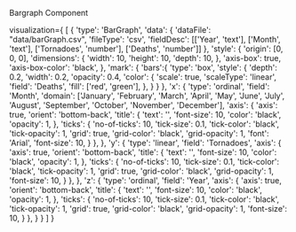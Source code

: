 Bargraph Component

<BarGraph 
  data = {d.data}
  style = {d.style}
  mark = {d.mark}
  x = {d.x}
  y = {d.y}
  z = {d.z}
/>


visualization={
  [
    {
      'type': 'BarGraph',
      'data': {
        'dataFile': "data/barGraph.csv",
        'fileType': 'csv',
        'fieldDesc': [['Year', 'text'], ['Month', 'text'], ['Tornadoes', 'number'], ['Deaths', 'number']]
      },
      'style': {
        'origin': [0, 0, 0],
        'dimensions': {
          'width': 10,
          'height': 10,
          'depth': 10,
        },
        'axis-box': true,
        'axis-box-color': 'black',
      },
      'mark': {
        'bars':{
          'type': 'box',
          'style': {
            'depth': 0.2,
            'width': 0.2,
            'opacity': 0.4,
            'color': {
              'scale': true,
              'scaleType': 'linear',
              'field': 'Deaths',
              'fill': ['red', 'green'],
            },
          }
        }
      },
      'x': {
        'type': 'ordinal',
        'field': 'Month',
        'domain': ['January', 'February', 'March', 'April', 'May', 'June', 'July', 'August', 'September', 'October', 'November', 'December'],
        'axis': {
          'axis': true,
          'orient': 'bottom-back',
          'title': {
            'text': '',
            'font-size': 10,
            'color': 'black',
            'opacity': 1,
          },
          'ticks': {
            'no-of-ticks': 10,
            'tick-size': 0.1,
            'tick-color': 'black',
            'tick-opacity': 1,
            'grid': true,
            'grid-color': 'black',
            'grid-opacity': 1,
            'font': 'Arial',
            'font-size': 10,
          }
        },
      },
      'y': {
        'type': 'linear',
        'field': 'Tornadoes',
        'axis': {
          'axis': true,
          'orient': 'bottom-back',
          'title': {
            'text': '',
            'font-size': 10,
            'color': 'black',
            'opacity': 1,
          },
          'ticks': {
            'no-of-ticks': 10,
            'tick-size': 0.1,
            'tick-color': 'black',
            'tick-opacity': 1,
            'grid': true,
            'grid-color': 'black',
            'grid-opacity': 1,
            'font-size': 10,
          }
        },
      },
      'z': {
        'type': 'ordinal',
        'field': 'Year',
        'axis': {
          'axis': true,
          'orient': 'bottom-back',
          'title': {
            'text': '',
            'font-size': 10,
            'color': 'black',
            'opacity': 1,
          },
          'ticks': {
            'no-of-ticks': 10,
            'tick-size': 0.1,
            'tick-color': 'black',
            'tick-opacity': 1,
            'grid': true,
            'grid-color': 'black',
            'grid-opacity': 1,
            'font-size': 10,
          }
        },
      }
    }
  ]
}